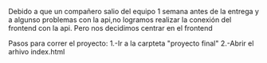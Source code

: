 Debido a que un compañero  salio del equipo 1 semana antes de la entrega y a algunso problemas con la api,no logramos realizar la  conexión del frontend con la api. Pero nos  decidimos centrar en el frontend

Pasos para correr el proyecto:
      1.-Ir a la  carpteta "proyecto final"
      2.-Abrir el arhivo index.html